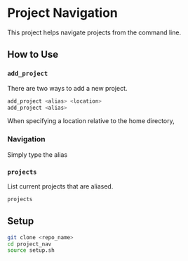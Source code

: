 
# Project Navigation

This project helps navigate projects from the command line.

## How to Use

### `add_project`  

There are two ways to add a new project.

```zsh
add_project <alias> <location>
add_project <alias>
```

When specifying a location relative to the home directory,

### Navigation

Simply type the alias

### `projects`

List current projects that are aliased.

```zsh
projects
```



## Setup

```zsh
git clone <repo_name>
cd project_nav
source setup.sh
```
